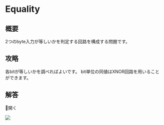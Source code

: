 # Equality

## 概要

2つのbyte入力が等しいかを判定する回路を構成する問題です。

## 攻略

各bitが等しいかを調べればよいです。
bit単位の同値はXNOR回路を用いることができます。

## 解答

<div class="spoiler-controller material-icons">&#xE5CF;開く</div>
<div class="spoiler">

![](https://gyazo.com/b842a663c07cf3bd43648123d681dc49.png)

</div>
